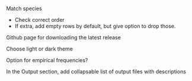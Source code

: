Match species
- Check correct order
- If extra, add empty rows by default, but give option to drop those.

Github page for downloading the latest release

Choose light or dark theme

Option for empirical frequencies?

In the Output section, add collapsable list of output files with descriptions

